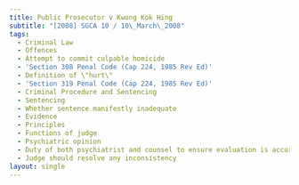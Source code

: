 ```yaml
---
title: Public Prosecutor v Kwong Kok Hing
subtitle: "[2008] SGCA 10 / 10\_March\_2008"
tags:
  - Criminal Law
  - Offences
  - Attempt to commit culpable homicide
  - 'Section 308 Penal Code (Cap 224, 1985 Rev Ed)'
  - Definition of \"hurt\"
  - 'Section 319 Penal Code (Cap 224, 1985 Rev Ed)'
  - Criminal Procedure and Sentencing
  - Sentencing
  - Whether sentence manifestly inadequate
  - Evidence
  - Principles
  - Functions of judge
  - Psychiatric opinion
  - Duty of both psychiatrist and counsel to ensure evaluation is accurate
  - Judge should resolve any inconsistency
layout: single
---
```


